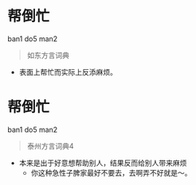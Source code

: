 # 帮倒忙
ban1 do5 man2
> 如东方言词典
- 表面上帮忙而实际上反添麻烦。

# 帮倒忙
ban1 do5 man2
> 泰州方言词典4
- 本来是出于好意想帮助别人，结果反而给别人带来麻烦
  - 你这种急性子脾家最好不要去，去啊弄不好就是～。
